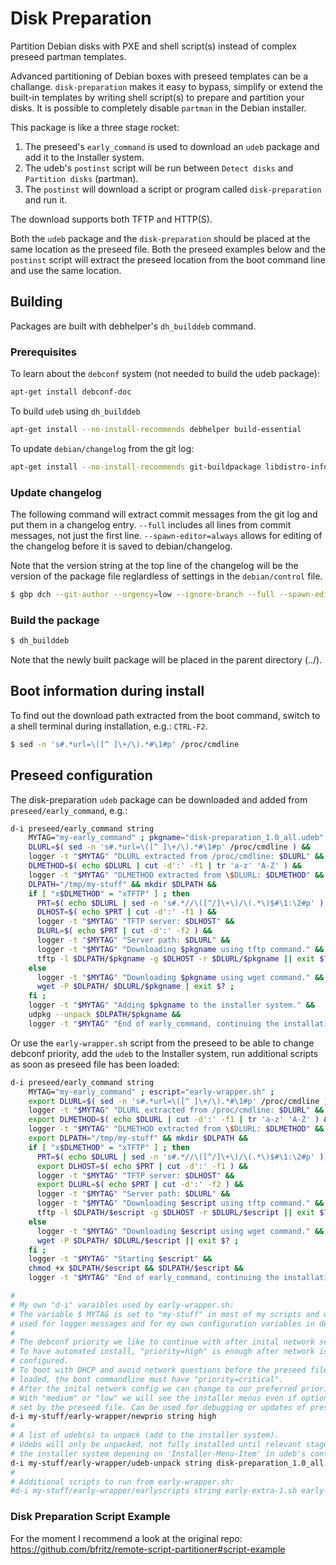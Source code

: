 # Disk Preparation

Partition Debian disks with PXE and shell script(s) instead of complex
preseed partman templates.

Advanced partitioning of Debian boxes with preseed templates can be a
challange. `disk-preparation` makes it easy to bypass, simplify
or extend the built-in templates by writing shell script(s) to prepare
and partition your disks. It is possible to completely disable
`partman` in the Debian installer.

This package is like a three stage rocket:
1. The preseed's `early_command` is used to download an `udeb` package and add it to the Installer system.
2. The udeb's `postinst` script will be run between `Detect disks` and `Partition disks` (partman).
3. The `postinst` will download a script or program called `disk-preparation` and run it.

The download supports both TFTP and HTTP(S).

Both the `udeb` package and the `disk-preparation` should be placed at
the same location as the preseed file. Both the preseed examples below
and the `postinst` script will extract the preseed location from the
boot command line and use the same location.

## Building

Packages are built with debhelper's `dh_builddeb` command.

### Prerequisites

To learn about the `debconf` system (not needed to build the udeb package):
```bash
apt-get install debconf-doc
```

To build `udeb` using `dh_builddeb`
```bash
apt-get install --no-install-recommends debhelper build-essential
```

To update `debian/changelog` from the git log:
```bash
apt-get install --no-install-recommends git-buildpackage libdistro-info-perl
```

### Update changelog

The following command will extract commit messages from the git log and put them
in a changelog entry. `--full` includes all lines from commit messages, not just
the first line. `--spawn-editor=always` allows for editing of the changelog
before it is saved to debian/changelog.

Note that the version string at the top line of the changelog will be the version
of the package file reglardless of settings in the `debian/control` file.

```bash
$ gbp dch --git-author --urgency=low --ignore-branch --full --spawn-editor=always --release --since=<git-hash>
```

### Build the package

```bash
$ dh_builddeb
```

Note that the newly built package will be placed in the parent directory (../).

## Boot information during install

To find out the download path extracted from the boot command,
switch to a shell terminal during installation, e.g.: `CTRL-F2`.

```bash
$ sed -n 's#.*url=\([^ ]\+/\).*#\1#p' /proc/cmdline
```

## Preseed configuration

The disk-preparation `udeb` package can be downloaded and added from
`preseed/early_command`, e.g.:

```bash
d-i preseed/early_command string                                          \
    MYTAG="my-early_command" ; pkgname="disk-preparation_1.0_all.udeb" ;  \
    DLURL=$( sed -n 's#.*url=\([^ ]\+/\).*#\1#p' /proc/cmdline ) &&       \
    logger -t "$MYTAG" "DLURL extracted from /proc/cmdline: $DLURL" &&    \
    DLMETHOD=$( echo $DLURL | cut -d':' -f1 | tr 'a-z' 'A-Z' ) &&         \
    logger -t "$MYTAG" "DLMETHOD extracted from \$DLURL: $DLMETHOD" &&    \
    DLPATH="/tmp/my-stuff" && mkdir $DLPATH &&                            \
    if [ "x$DLMETHOD" = "xTFTP" ] ; then                                  \
      PRT=$( echo $DLURL | sed -n 's#.*//\([^/]\+\)/\(.*\)$#\1:\2#p' ) && \
      DLHOST=$( echo $PRT | cut -d':' -f1 ) &&                            \
      logger -t "$MYTAG" "TFTP server: $DLHOST" &&                        \
      DLURL=$( echo $PRT | cut -d':' -f2 ) &&                             \
      logger -t "$MYTAG" "Server path: $DLURL" &&                         \
      logger -t "$MYTAG" "Downloading $pkgname using tftp command." &&    \
      tftp -l $DLPATH/$pkgname -g $DLHOST -r $DLURL/$pkgname || exit $? ; \
    else                                                                  \
      logger -t "$MYTAG" "Downloading $pkgname using wget command." &&    \
      wget -P $DLPATH/ $DLURL/$pkgname | exit $? ;                        \
    fi ;                                                                  \
    logger -t "$MYTAG" "Adding $pkgname to the installer system." &&      \
    udpkg --unpack $DLPATH/$pkgname &&                                    \
    logger -t "$MYTAG" "End of early_command, continuing the installation."
```

Or use the `early-wrapper.sh` script from the preseed to be able to change
debconf priority, add the `udeb` to the Installer system, run additional
scripts as soon as preseed file has been loaded:

```bash
d-i preseed/early_command string                                           \
    MYTAG="my-early_command" ; escript="early-wrapper.sh" ;                \
    export DLURL=$( sed -n 's#.*url=\([^ ]\+/\).*#\1#p' /proc/cmdline ) && \
    logger -t "$MYTAG" "DLURL extracted from /proc/cmdline: $DLURL" &&     \
    export DLMETHOD=$( echo $DLURL | cut -d':' -f1 | tr 'a-z' 'A-Z' ) &&   \
    logger -t "$MYTAG" "DLMETHOD extracted from \$DLURL: $DLMETHOD" &&     \
    export DLPATH="/tmp/my-stuff" && mkdir $DLPATH &&                      \
    if [ "x$DLMETHOD" = "xTFTP" ] ; then                                   \
      PRT=$( echo $DLURL | sed -n 's#.*//\([^/]\+\)/\(.*\)$#\1:\2#p' ) &&  \
      export DLHOST=$( echo $PRT | cut -d':' -f1 ) &&                      \
      logger -t "$MYTAG" "TFTP server: $DLHOST" &&                         \
      export DLURL=$( echo $PRT | cut -d':' -f2 ) &&                       \
      logger -t "$MYTAG" "Server path: $DLURL" &&                          \
      logger -t "$MYTAG" "Downloading $escript using tftp command." &&     \
      tftp -l $DLPATH/$escript -g $DLHOST -r $DLURL/$escript || exit $? ;  \
    else                                                                   \
      logger -t "$MYTAG" "Downloading $escript using wget command." &&     \
      wget -P $DLPATH/ $DLURL/$escript || exit $? ;                        \
    fi ;                                                                   \
    logger -t "$MYTAG" "Starting $escript" &&                              \
    chmod +x $DLPATH/$escript && $DLPATH/$escript &&                       \
    logger -t "$MYTAG" "End of early_command, continuing the installation."

#
# My own "d-i" varaibles used by early-wrapper.sh:
# The variable $ MYTAG is set to "my-stuff" in most of my scripts and will be
# used for logger messages and for my own configuration variables in debconf.
#
# The debconf priority we like to continue with after inital network setup.
# To have automated install, "priority=high" is enough after network is
# configured.
# To boot with DHCP and avoid network questions before the preseed file is
# loaded, the boot commandline must have "priority=critical".
# After the inital network config we can change to our preferred priority.
# With "medium" or "low" we will see the installer menus even if options are
# set by the preseed file. Can be used for debugging or updates of preseed file.
d-i my-stuff/early-wrapper/newprio string high
#
# A list of udeb(s) to unpack (add to the installer system).
# Udebs will only be unpacked, not fully installed until relevant stage in
# the installer system depening on 'Installer-Menu-Item' in udeb's control file.
d-i my-stuff/early-wrapper/udeb-unpack string disk-preparation_1.0_all.udeb
#
# Additional scripts to run from early-wrapper.sh:
#d-i my-stuff/early-wrapper/earlyscripts string early-extra-1.sh early-extra-2.sh
```

### Disk Preparation Script Example

For the moment I recommend a look at the original repo:<br/>
<https://github.com/bfritz/remote-script-partitioner#script-example>
